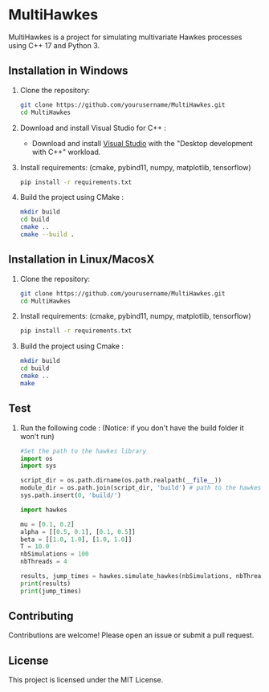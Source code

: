 # MultiHawkes

MultiHawkes is a project for simulating multivariate Hawkes processes using C++ 17 and Python 3.

## Installation in Windows

1. Clone the repository:
    ```sh
    git clone https://github.com/yourusername/MultiHawkes.git
    cd MultiHawkes
    ```
2. Download and install Visual Studio for C++ :
    - Download and install [Visual Studio](https://visualstudio.microsoft.com/) with the "Desktop development with C++" workload.

3. Install requirements: (cmake, pybind11, numpy, matplotlib, tensorflow)
    ```sh
    pip install -r requirements.txt
    ```

4. Build the project using CMake :
    ```sh
    mkdir build
    cd build
    cmake ..
    cmake --build .
   ```

## Installation in Linux/MacosX

1. Clone the repository:
    ```sh
    git clone https://github.com/yourusername/MultiHawkes.git
    cd MultiHawkes
    ```

2. Install requirements: (cmake, pybind11, numpy, matplotlib, tensorflow)
    ```sh
    pip install -r requirements.txt
    ```

4.  Build the project using Cmake :
    ```sh
    mkdir build
    cd build
    cmake ..
    make
    ```

## Test

1.  Run the following code : (Notice: if you don't have the build folder it won't run)

    ```python
    #Set the path to the hawkes library
    import os 
    import sys

    script_dir = os.path.dirname(os.path.realpath(__file__))
    module_dir = os.path.join(script_dir, 'build') # path to the hawkes library and sometimes it's 'build/Debug' or 'build/Release' for windows   (look for .pyd file) 
    sys.path.insert(0, 'build/')

    import hawkes

    mu = [0.1, 0.2]
    alpha = [[0.5, 0.1], [0.1, 0.5]]
    beta = [[1.0, 1.0], [1.0, 1.0]]
    T = 10.0
    nbSimulations = 100
    nbThreads = 4

    results, jump_times = hawkes.simulate_hawkes(nbSimulations, nbThreads, mu, alpha, beta, T)
    print(results)
    print(jump_times)
    ```

## Contributing

Contributions are welcome! Please open an issue or submit a pull request.

## License

This project is licensed under the MIT License.
